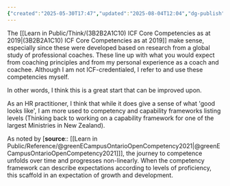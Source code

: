 ```yaml
---
{"created":"2025-05-30T17:47","updated":"2025-08-04T12:04","dg-publish":true,"dg-path":"Think/(3B2B2A1C10A) ICF competency framework can be improved.md","permalink":"/think/3-b2-b2-a1-c10-a-icf-competency-framework-can-be-improved/","dgPassFrontmatter":true,"noteIcon":"1"}
---
```


The [[Learn in Public/Think/(3B2B2A1C10) ICF Core Competencies as at 2019\|(3B2B2A1C10) ICF Core Competencies as at 2019]] make sense, especially since these were developed based on research from a global study of professional coaches. These line up with what you would expect from coaching principles and from my personal experience as a coach and coachee. Although I am not ICF-credentialed, I refer to and use these competencies myself. 

In other words, I think this is a great start that can be improved upon. 

As an HR practitioner, I think that while it does give a sense of what 'good looks like', I am more used to competency and capability frameworks listing levels (Thinking back to working on a capability framework for one of the largest Ministries in New Zealand). 

As noted by [**source**:: [[Learn in Public/Reference/@greenECampusOntarioOpenCompetency2021\|@greenECampusOntarioOpenCompetency2021]]], the journey to competence unfolds over time and progresses non-linearly. When the competency framework can describe expectations according to levels of proficiency, this scaffold in an expectation of growth and development. 